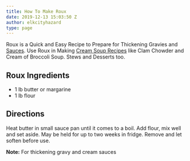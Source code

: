 ```yaml
---
title: How To Make Roux
date: 2019-12-13 15:03:50 Z
author: elkcityhazard
type: page
---
```


Roux is a Quick and Easy Recipe to Prepare for Thickening Gravies and [Sauces][1]. Use Roux in Making [Cream Soup Recipes][2] like Clam Chowder and Cream of Broccoli Soup. Stews and Desserts too.

## Roux Ingredients

  * 1 lb butter or margarine
  * 1 lb flour</li> 

## Directions

Heat butter in small sauce pan until it comes to a boil. Add flour, mix well and set aside. May be held for up to two weeks in fridge. Remove and let soften before use.

**Note:** For thickening gravy and cream sauces

 [1]: /wordpress/recipe-basics-and-sauces/
 [2]: /wordpress/homemade-soups/